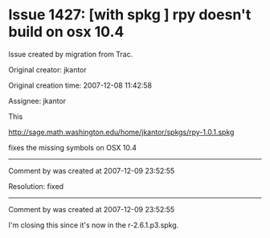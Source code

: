 # Issue 1427: [with spkg  ] rpy doesn't build on osx 10.4

Issue created by migration from Trac.

Original creator: jkantor

Original creation time: 2007-12-08 11:42:58

Assignee: jkantor

This 

http://sage.math.washington.edu/home/jkantor/spkgs/rpy-1.0.1.spkg

fixes the missing symbols on OSX 10.4


---

Comment by was created at 2007-12-09 23:52:55

Resolution: fixed


---

Comment by was created at 2007-12-09 23:52:55

I'm closing this since it's now in the r-2.6.1.p3.spkg.
